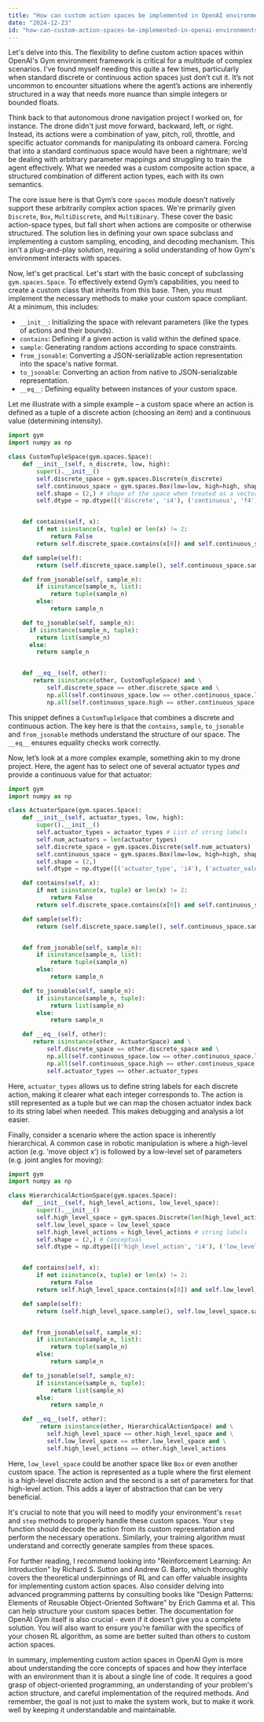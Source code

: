 ```yaml
---
title: "How can custom action spaces be implemented in OpenAI environments?"
date: "2024-12-23"
id: "how-can-custom-action-spaces-be-implemented-in-openai-environments"
---
```


Let's delve into this. The flexibility to define custom action spaces within OpenAI's Gym environment framework is critical for a multitude of complex scenarios. I've found myself needing this quite a few times, particularly when standard discrete or continuous action spaces just don’t cut it. It’s not uncommon to encounter situations where the agent’s actions are inherently structured in a way that needs more nuance than simple integers or bounded floats.

Think back to that autonomous drone navigation project I worked on, for instance. The drone didn't just move forward, backward, left, or right. Instead, its actions were a combination of yaw, pitch, roll, throttle, and specific actuator commands for manipulating its onboard camera. Forcing that into a standard continuous space would have been a nightmare; we’d be dealing with arbitrary parameter mappings and struggling to train the agent effectively. What we needed was a custom composite action space, a structured combination of different action types, each with its own semantics.

The core issue here is that Gym’s core `spaces` module doesn't natively support these arbitrarily complex action spaces. We're primarily given `Discrete`, `Box`, `MultiDiscrete`, and `MultiBinary`. These cover the basic action-space types, but fall short when actions are composite or otherwise structured. The solution lies in defining your own space subclass and implementing a custom sampling, encoding, and decoding mechanism. This isn't a plug-and-play solution, requiring a solid understanding of how Gym's environment interacts with spaces.

Now, let's get practical. Let's start with the basic concept of subclassing `gym.spaces.Space`. To effectively extend Gym’s capabilities, you need to create a custom class that inherits from this base. Then, you must implement the necessary methods to make your custom space compliant. At a minimum, this includes:

*   `__init__`: Initializing the space with relevant parameters (like the types of actions and their bounds).
*   `contains`: Defining if a given action is valid within the defined space.
*   `sample`: Generating random actions according to space constraints.
*   `from_jsonable`: Converting a JSON-serializable action representation into the space's native format.
*   `to_jsonable`: Converting an action from native to JSON-serializable representation.
*   `__eq__`: Defining equality between instances of your custom space.

Let me illustrate with a simple example – a custom space where an action is defined as a tuple of a discrete action (choosing an item) and a continuous value (determining intensity).

```python
import gym
import numpy as np

class CustomTupleSpace(gym.spaces.Space):
    def __init__(self, n_discrete, low, high):
        super().__init__()
        self.discrete_space = gym.spaces.Discrete(n_discrete)
        self.continuous_space = gym.spaces.Box(low=low, high=high, shape=(1,), dtype=np.float32)
        self.shape = (2,) # shape of the space when treated as a vector
        self.dtype = np.dtype([('discrete', 'i4'), ('continuous', 'f4')])


    def contains(self, x):
        if not isinstance(x, tuple) or len(x) != 2:
            return False
        return self.discrete_space.contains(x[0]) and self.continuous_space.contains(np.array([x[1]]))

    def sample(self):
        return (self.discrete_space.sample(), self.continuous_space.sample()[0])

    def from_jsonable(self, sample_n):
        if isinstance(sample_n, list):
            return tuple(sample_n)
        else:
            return sample_n

    def to_jsonable(self, sample_n):
      if isinstance(sample_n, tuple):
        return list(sample_n)
      else:
        return sample_n


    def __eq__(self, other):
       return isinstance(other, CustomTupleSpace) and \
           self.discrete_space == other.discrete_space and \
           np.all(self.continuous_space.low == other.continuous_space.low) and \
           np.all(self.continuous_space.high == other.continuous_space.high)
```

This snippet defines a `CustomTupleSpace` that combines a discrete and continuous action. The key here is that the `contains`, `sample`, `to_jsonable` and `from_jsonable` methods understand the structure of our space. The `__eq__` ensures equality checks work correctly.

Now, let’s look at a more complex example, something akin to my drone project. Here, the agent has to select one of several actuator types *and* provide a continuous value for that actuator:

```python
import gym
import numpy as np

class ActuatorSpace(gym.spaces.Space):
    def __init__(self, actuator_types, low, high):
        super().__init__()
        self.actuator_types = actuator_types # List of string labels
        self.num_actuators = len(actuator_types)
        self.discrete_space = gym.spaces.Discrete(self.num_actuators)
        self.continuous_space = gym.spaces.Box(low=low, high=high, shape=(1,), dtype=np.float32)
        self.shape = (2,)
        self.dtype = np.dtype([('actuator_type', 'i4'), ('actuator_value', 'f4')])

    def contains(self, x):
        if not isinstance(x, tuple) or len(x) != 2:
            return False
        return self.discrete_space.contains(x[0]) and self.continuous_space.contains(np.array([x[1]]))

    def sample(self):
        return (self.discrete_space.sample(), self.continuous_space.sample()[0])


    def from_jsonable(self, sample_n):
        if isinstance(sample_n, list):
            return tuple(sample_n)
        else:
            return sample_n

    def to_jsonable(self, sample_n):
        if isinstance(sample_n, tuple):
            return list(sample_n)
        else:
            return sample_n

    def __eq__(self, other):
       return isinstance(other, ActuatorSpace) and \
           self.discrete_space == other.discrete_space and \
           np.all(self.continuous_space.low == other.continuous_space.low) and \
           np.all(self.continuous_space.high == other.continuous_space.high) and \
           self.actuator_types == other.actuator_types

```

Here, `actuator_types` allows us to define string labels for each discrete action, making it clearer what each integer corresponds to. The action is still represented as a tuple but we can map the chosen actuator index back to its string label when needed. This makes debugging and analysis a lot easier.

Finally, consider a scenario where the action space is inherently hierarchical. A common case in robotic manipulation is where a high-level action (e.g. 'move object x') is followed by a low-level set of parameters (e.g. joint angles for moving):

```python
import gym
import numpy as np

class HierarchicalActionSpace(gym.spaces.Space):
    def __init__(self, high_level_actions, low_level_space):
        super().__init__()
        self.high_level_space = gym.spaces.Discrete(len(high_level_actions))
        self.low_level_space = low_level_space
        self.high_level_actions = high_level_actions # string labels
        self.shape = (2,) # Conceptual
        self.dtype = np.dtype([('high_level_action', 'i4'), ('low_level_params', self.low_level_space.dtype)])


    def contains(self, x):
        if not isinstance(x, tuple) or len(x) != 2:
            return False
        return self.high_level_space.contains(x[0]) and self.low_level_space.contains(x[1])

    def sample(self):
        return (self.high_level_space.sample(), self.low_level_space.sample())


    def from_jsonable(self, sample_n):
        if isinstance(sample_n, list):
            return tuple(sample_n)
        else:
            return sample_n

    def to_jsonable(self, sample_n):
        if isinstance(sample_n, tuple):
            return list(sample_n)
        else:
            return sample_n

    def __eq__(self, other):
         return isinstance(other, HierarchicalActionSpace) and \
           self.high_level_space == other.high_level_space and \
           self.low_level_space == other.low_level_space and \
           self.high_level_actions == other.high_level_actions

```

Here, `low_level_space` could be another space like `Box` or even another custom space. The action is represented as a tuple where the first element is a high-level discrete action and the second is a set of parameters for that high-level action. This adds a layer of abstraction that can be very beneficial.

It's crucial to note that you will need to modify your environment's `reset` and `step` methods to properly handle these custom spaces. Your `step` function should decode the action from its custom representation and perform the necessary operations. Similarly, your training algorithm must understand and correctly generate samples from these spaces.

For further reading, I recommend looking into "Reinforcement Learning: An Introduction" by Richard S. Sutton and Andrew G. Barto, which thoroughly covers the theoretical underpinnings of RL and can offer valuable insights for implementing custom action spaces. Also consider delving into advanced programming patterns by consulting books like "Design Patterns: Elements of Reusable Object-Oriented Software" by Erich Gamma et al. This can help structure your custom spaces better. The documentation for OpenAI Gym itself is also crucial - even if it doesn’t give you a complete solution. You will also want to ensure you’re familiar with the specifics of your chosen RL algorithm, as some are better suited than others to custom action spaces.

In summary, implementing custom action spaces in OpenAI Gym is more about understanding the core concepts of spaces and how they interface with an environment than it is about a single line of code. It requires a good grasp of object-oriented programming, an understanding of your problem's action structure, and careful implementation of the required methods. And remember, the goal is not just to make the system work, but to make it work well by keeping it understandable and maintainable.
